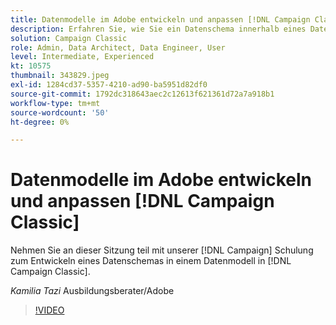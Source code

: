 ```yaml
---
title: Datenmodelle im Adobe entwickeln und anpassen [!DNL Campaign Classic]
description: Erfahren Sie, wie Sie ein Datenschema innerhalb eines Datenmodells in [!DNL Campaign Classic]
solution: Campaign Classic
role: Admin, Data Architect, Data Engineer, User
level: Intermediate, Experienced
kt: 10575
thumbnail: 343829.jpeg
exl-id: 1284cd37-5357-4210-ad90-ba5951d82df0
source-git-commit: 1792dc318643aec2c12613f621361d72a7a918b1
workflow-type: tm+mt
source-wordcount: '50'
ht-degree: 0%

---
```


# Datenmodelle im Adobe entwickeln und anpassen [!DNL Campaign Classic]

Nehmen Sie an dieser Sitzung teil mit unserer [!DNL Campaign] Schulung zum Entwickeln eines Datenschemas in einem Datenmodell in [!DNL Campaign Classic].

*Kamilia Tazi* Ausbildungsberater/Adobe

>[!VIDEO](https://video.tv.adobe.com/v/343829/?quality=12&learn=on)
